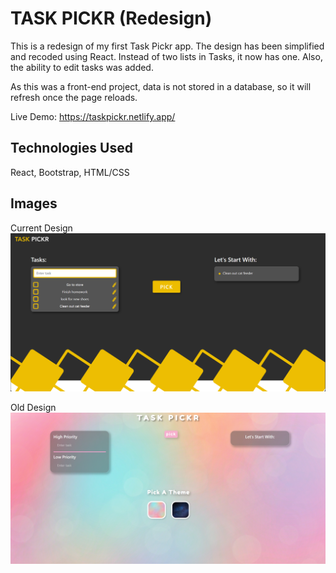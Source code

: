 # TASK PICKR (Redesign)
This is a redesign of my first Task Pickr app. The design has been simplified and recoded using React. Instead of two lists in Tasks, it now has one. Also, the ability to edit tasks was added.

As this was a front-end project, data is not stored in a database, so it will refresh once the page reloads.

Live Demo: https://taskpickr.netlify.app/

## Technologies Used
React, Bootstrap, HTML/CSS
 
## Images

Current Design
![Alt text](src/components/assets/TP.PNG)

Old Design
![Alt text](<src/components/assets/Bubbles Theme.PNG>)



